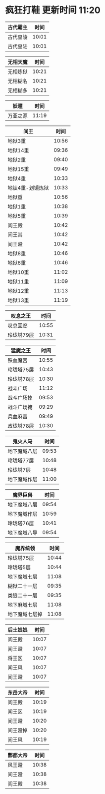 # 疯狂打鞋 更新时间 11:20

| 古代霸主   | 时间    |
|--------|-------|
| 古代皇陵 | 10:01 |
| 古代皇陆 | 10:01 |

| 无相天魔   | 时间    |
|--------|-------|
| 无相炼狱 | 10:21 |
| 无相糊名 | 10:21 |
| 无相糊多 | 10:21 |

| 妖瞳   | 时间    |
|--------|-------|
| 万亚之源 | 11:19 |

| 间王   | 时间    |
|--------|-------|
| 地狱3重 | 10:56 |
| 地狱14重 | 09:36 |
| 地狱2重 | 09:40 |
| 地狱15重 | 09:49 |
| 地狱4重 | 10:33 |
| 地钛4重-划镜炼狱 | 10:33 |
| 地狱重 | 10:56 |
| 地狱1重 | 10:38 |
| 地狱5重 | 10:39 |
| 阎王殿 | 10:42 |
| 间王其 | 10:42 |
| 间王殴 | 10:42 |
| 地狱8重 | 10:46 |
| 地狱6重 | 10:46 |
| 地狱10重 | 11:02 |
| 地狱11重 | 11:09 |
| 地狱12重 | 11:13 |
| 地狱13重 | 11:19 |

| 叹息之王   | 时间    |
|--------|-------|
| 叹息回廊 | 10:55 |
| 玲珑塔79层 | 10:31 |

| 猛魔之王   | 时间    |
|--------|-------|
| 铁血魔宫 | 10:55 |
| 玲珑塔75层 | 10:43 |
| 玲珑塔78层 | 10:30 |
| 战斗广场 | 11:12 |
| 战斗广场掉 | 09:53 |
| 战斗广场掩 | 09:29 |
| 兵血麻宫 | 09:49 |
| 政珑塔78层 | 10:30 |

| 鬼火人马   | 时间    |
|--------|-------|
| 地下魔域八层 | 09:53 |
| 玲珑塔77层 | 10:48 |
| 玲珑塔7层 | 10:48 |
| 地下魔域作层 | 11:00 |

| 魔界巨兽   | 时间    |
|--------|-------|
| 地下魔域八层 | 09:54 |
| 地下魔域作层 | 10:59 |
| 玲珑塔76层 | 10:41 |
| 地下魔域八导 | 09:54 |

| 魔界统领   | 时间    |
|--------|-------|
| 玲珑塔75层 | 10:44 |
| 玲珑塔5层 | 10:44 |
| 地下魔域七层 | 11:08 |
| 糊狱二十一层 | 09:35 |
| 类狼二十一层 | 09:35 |
| 地下麻域七层 | 11:08 |
| 地下魔域七层掉 | 11:08 |

| 后土娘娘   | 时间    |
|--------|-------|
| 阎王殿 | 10:07 |
| 闻王殴 | 10:07 |
| 将王区 | 10:07 |
| 闻王风 | 10:07 |
| 间王殴 | 10:07 |

| 东岳大帝   | 时间    |
|--------|-------|
| 阎王殿 | 10:19 |
| 闻王区 | 10:19 |
| 间王殴 | 10:20 |
| 间王殴掉 | 10:20 |
| 间王风 | 10:19 |

| 酆都大帝   | 时间    |
|--------|-------|
| 风王殴 | 10:38 |
| 间王殴 | 10:38 |
| 阎王殿 | 10:38 |